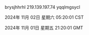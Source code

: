 brysjhhrhl 219.139.197.74 yqqlmgsycl

2024年 11月 02日 星期六 05:20:01 CST

2024年 11月 01日 星期五 21:20:01 GMT
